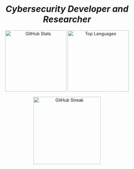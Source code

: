 <h1 align="center">
  <i>Cybersecurity Developer and Researcher</i>
</h1>
<p align="center">
  <img src="https://github-readme-stats.vercel.app/api?username=androsh7&show_icons=true&theme=radical&title_color=39ff14&text_color=00ff00&icon_color=39ff14&bg_color=0d1117&hide_border=true" height="200" alt="GitHub Stats" />
  <img src="https://github-readme-stats.vercel.app/api/top-langs/?username=androsh7&layout=compact&theme=radical&title_color=39ff14&text_color=00ff00&bg_color=0d1117&hide_border=true" height="200" alt="Top Languages" />
</p>

<p align="center">
  <img src="https://github-readme-streak-stats.herokuapp.com?user=androsh7&theme=radical&ring=39ff14&fire=39ff14&background=0d1117&hide_border=true" height="220" alt="GitHub Streak" />
</p>

